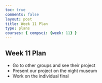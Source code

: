 ```yaml
---
toc: true
comments: false
layout: post
title: Week 11 Plan 
type: plans
courses: { compsci: {week: 11} }
---
```


## Week 11 Plan
- Go to other groups and see their project
- Present our project on the night museum
- Work on the individual final